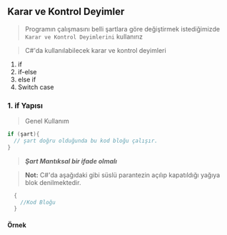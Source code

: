 ## Karar ve Kontrol Deyimler ##
> Programın çalışmasını belli şartlara göre değiştirmek istediğimizde `Karar ve Kontrol Deyimlerini` kullanırız



> C#'da kullanılabilecek karar ve kontrol deyimleri
1. if
2. if-else
3. else if
4. Switch case



### 1. if Yapısı ###
> Genel Kullanım
```csharp
if (şart){
  // şart doğru olduğunda bu kod bloğu çalışır.
}
```
> __*Şart Mantıksal bir ifade olmalı*__

> **Not:** C#'da aşağıdaki gibi süslü parantezin açılıp kapatıldığı yağıya blok denilmektedir. 
```csharp
  {
    //Kod Bloğu
  }
```
#### Örnek ####

